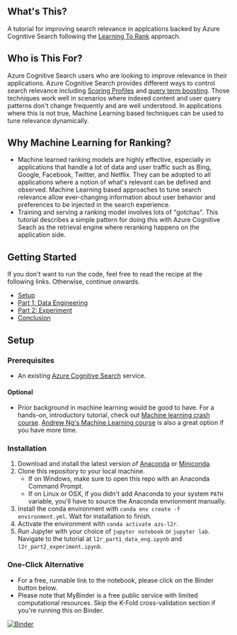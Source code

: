 ## What's This?
A tutorial for improving search relevance in applcations backed by Azure Cognitive Search following the [Learning To Rank](https://en.wikipedia.org/wiki/Learning_to_rank) approach.

## Who is This For?
Azure Cognitive Search users who are looking to improve relevance in their applications. Azure Cognitive Search provides different ways to control search relevance including [Scoring Profiles](https://docs.microsoft.com/en-us/azure/search/index-add-scoring-profiles) and [query term boosting](https://docs.microsoft.com/en-us/azure/search/search-query-lucene-examples#example-5-term-boosting). Those techniques work well in scenarios where indexed content and user query patterns don't change frequently and are well understood. In applications where this is not true, Machine Learning based techniques can be used to tune relevance dynamically.

## Why Machine Learning for Ranking?
- Machine learned ranking models are highly effective, especially in applications that handle a lot of data and user traffic such as Bing, Google, Facebook, Twitter, and Netflix. They can be adopted to all applications where a notion of what's relevant can be defined and observed. Machine Learning based approaches to tune search relevance allow ever-changing information about user behavior and preferences to be injected in the search experience.
- Training and serving a ranking model involves lots of "gotchas". This tutorial describes a simple pattern for doing this with Azure Cognitive Seach as the retrieval engine where reranking happens on the application side.

## Getting Started

If you don't want to run the code, feel free to read the recipe at the following links. Otherwise, continue onwards.
- [Setup](#setup)
- [Part 1: Data Engineering](l2r_part1_data_eng.ipynb)
- [Part 2: Experiment](l2r_part2_experiment.ipynb)
- [Conclusion](conclusion.md)

## Setup

### Prerequisites
- An existing [Azure Cognitive Search](https://azure.microsoft.com/en-us/services/search/) service.

#### Optional
- Prior background in machine learning would be good to have. For a hands-on, introductory tutorial, check out [Machine learning crash course](https://docs.microsoft.com/en-us/learn/paths/ml-crash-course/). [Andrew Ng's Machine Learning course](https://www.coursera.org/learn/machine-learning) is also a great option if you have more time.

### Installation

1. Download and install the latest version of [Anaconda](https://www.anaconda.com/distribution/#download-section) or [Miniconda](https://docs.conda.io/en/latest/miniconda.html).
2. Clone this repository to your local machine.
    - If on Windows, make sure to open this repo with an Anaconda Command Prompt.
    - If on Linux or OSX, if you didn't add Anaconda to your system `PATH` variable, you'll have to source the Anaconda envrionment manually.
3. Install the conda environment with `conda env create -f environment.yml`. Wait for installation to finish.
4. Activate the environment with `conda activate azs-l2r`.
5. Run Jupyter with your choice of `jupyter notebook` or `jupyter lab`. Navigate to the tutorial at `l2r_part1_data_eng.ipynb` and `l2r_part2_experiment.ipynb`.

### One-Click Alternative

- For a free, runnable link to the notebook, please click on the Binder button below.
- Please note that MyBinder is a free public service with limited computational resources. Skip the K-Fold cross-validation section if you're running this on Binder.

[![Binder](https://mybinder.org/badge_logo.svg)](https://aka.ms/AA877hx)
 
